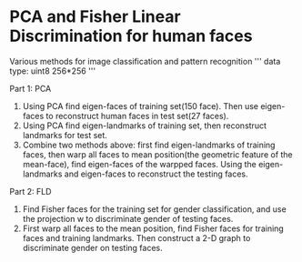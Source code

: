 # PCA and Fisher Linear Discrimination for human faces
Various methods for image classification and pattern recognition
'''
data type: uint8 256*256
'''

Part 1: PCA
1. Using PCA find eigen-faces of training set(150 face). Then use eigen-faces to reconstruct human faces in test set(27 faces).
2. Using PCA find eigen-landmarks of training set, then reconstruct landmarks for test set.
3. Combine two methods above: first find eigen-landmarks of training faces, then warp all faces to mean position(the geometric feature of    the mean-face), find eigen-faces of the warpped faces. Using the eigen-landmarks and eigen-faces to reconstruct the testing faces.

Part 2: FLD
1. Find Fisher faces for the training set for gender classification, and use the projection w to discriminate gender of testing faces.
2. First warp all faces to the mean position, find Fisher faces for training faces and training landmarks. Then construct a 2-D graph to      discriminate gender on testing faces.

